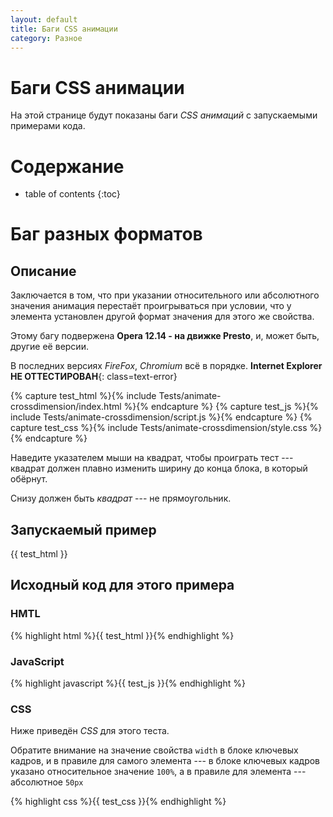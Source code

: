 ```yaml
---
layout: default
title: Баги CSS анимации
category: Разное
---
```

# Баги CSS анимации #

На этой странице будут показаны баги *CSS анимаций* с запускаемыми примерами кода.

# Содержание #

* table of contents
{:toc}

# Баг разных форматов #

## Описание ##

Заключается в том, что при указании относительного или абсолютного значения анимация перестаёт проигрываться при условии, что у элемента установлен другой формат значения для этого же свойства.

Этому багу подвержена **Opera 12.14 - на движке Presto**, и, может быть, другие её версии.

В последних версиях *FireFox*, *Chromium* всё в порядке. **Internet Explorer НЕ ОТТЕСТИРОВАН**{: class=text-error}

{% capture test_html %}{% include Tests/animate-crossdimension/index.html %}{% endcapture %}
{% capture test_js %}{% include Tests/animate-crossdimension/script.js %}{% endcapture %}
{% capture test_css %}{% include Tests/animate-crossdimension/style.css %}{% endcapture %}

Наведите указателем мыши на квадрат, чтобы проиграть тест --- квадрат должен плавно изменить ширину до конца блока, в который обёрнут.

Снизу должен быть *квадрат* --- не прямоугольник.

## Запускаемый пример ##

<!-- CSS теста -->
<div>
    <style>{{ test_css }}</style>
</div>

<div class="testcase-wrap">
    {{ test_html }}
</div>

## Исходный код для этого примера ##

### HMTL ###

<div class="code html">
    {% highlight html %}{{ test_html }}{% endhighlight %}
</div>

### JavaScript ###

<div class="code js">
    {% highlight javascript %}{{ test_js }}{% endhighlight %}
</div>

### CSS ###

Ниже приведён *CSS* для этого теста.

Обратите внимание на значение свойства `width` в блоке ключевых кадров, и в правиле для самого элемента --- в блоке
ключевых кадров указано относительное значение `100%`, а в правиле для элемента --- абсолютное `50px`


<div class="code css">
    {% highlight css %}{{ test_css }}{% endhighlight %}
</div>
